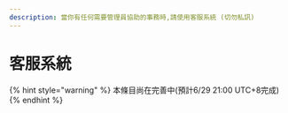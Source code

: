 ```yaml
---
description: 當你有任何需要管理員協助的事務時,請使用客服系統 (切勿私訊)
---
```


# 客服系統

{% hint style="warning" %}
本條目尚在完善中(預計6/29 21:00 UTC+8完成)
{% endhint %}

